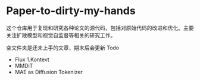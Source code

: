 # Paper-to-dirty-my-hands

这个仓库用于复现和研究各种论文的源代码，包括对原始代码的改进和优化。主要关注扩散模型和视觉自监督等相关的研究工作。

空文件夹是还未上手的文章，期末后会更新
Todo
- Flux 1.Kontext
- MMDiT
- MAE as Diffusion Tokenizer
